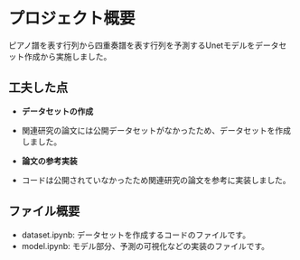 # プロジェクト概要
ピアノ譜を表す行列から四重奏譜を表す行列を予測するUnetモデルをデータセット作成から実施しました。

## 工夫した点
- **データセットの作成**
- 関連研究の論文には公開データセットがなかったため、データセットを作成しました。

- **論文の参考実装**
- コードは公開されていなかったため関連研究の論文を参考に実装しました。


## ファイル概要
- dataset.ipynb: データセットを作成するコードのファイルです。 
- model.ipynb: モデル部分、予測の可視化などの実装のファイルです。
